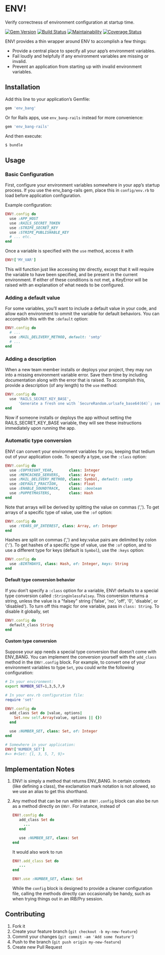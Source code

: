 # ENV!

Verify correctness of environment configuration at startup time.

[![Gem Version](https://img.shields.io/gem/v/env_bang?logo=rubygems)](https://rubygems.org/gems/env_bang)
[![Build Status](https://img.shields.io/circleci/build/github/jcamenisch/ENV_BANG/main)](https://dl.circleci.com/status-badge/redirect/gh/jcamenisch/ENV_BANG/tree/main)
[![Maintainability](https://img.shields.io/codeclimate/maintainability/jcamenisch/ENV_BANG?logo=codeclimate)](https://codeclimate.com/github/jcamenisch/ENV_BANG)
[![Coverage Status](https://img.shields.io/coverallsCoverage/github/jcamenisch/ENV_BANG?logo=coveralls)](https://coveralls.io/r/jcamenisch/ENV_BANG)

ENV! provides a thin wrapper around ENV to accomplish a few things:

- Provide a central place to specify all your app’s environment variables.
- Fail loudly and helpfully if any environment variables are missing or invalid.
- Prevent an application from starting up with invalid environment variables.

## Installation

Add this line to your application’s Gemfile:

```ruby
gem 'env_bang'
```

Or for Rails apps, use `env_bang-rails` instead for more convenience:

```ruby
gem 'env_bang-rails'
```

And then execute:

```sh
$ bundle
```

## Usage

### Basic Configuration

First, configure your environment variables somewhere in your app’s
startup process. If you use the env_bang-rails gem, place this in `config/env.rb`
to load before application configuration.

Example configuration:

```ruby
ENV!.config do
  use :APP_HOST
  use :RAILS_SECRET_TOKEN
  use :STRIPE_SECRET_KEY
  use :STRIPE_PUBLISHABLE_KEY
  # ... etc.
end
```

Once a variable is specified with the `use` method, access it with

```ruby
ENV!['MY_VAR']
```

This will function just like accessing `ENV` directly, except that it will require the variable
to have been specified, and be present in the current environment. If either of these conditions
is not met, a KeyError will be raised with an explanation of what needs to be configured.

### Adding a default value

For some variables, you’ll want to include a default value in your code, and allow each
environment to ommit the variable for default behaviors. You can accomplish this with the
`:default` option:

```ruby
ENV!.config do
  # ...
  use :MAIL_DELIVERY_METHOD, default: 'smtp'
  # ...
end
```

### Adding a description

When a new team member installs or deploys your project, they may run into a missing
environment variable error. Save them time by including documentation along with the error
that is raised. To accomplish this, provide a description (of any length) to the `use` method:

```ruby
ENV!.config do
  use 'RAILS_SECRET_KEY_BASE',
      'Generate a fresh one with `SecureRandom.urlsafe_base64(64)`; see http://guides.rubyonrails.org/security.html#session-storage'
end
```

Now if someone installs or deploys the app without setting the RAILS_SECRET_KEY_BASE variable,
they will see these instructions immediately upon running the app.

### Automatic type conversion

ENV! can convert your environment variables for you, keeping that tedium out of your application
code. To specify a type, use the `:class` option:

```ruby
ENV!.config do
  use :COPYRIGHT_YEAR,       class: Integer
  use :MEMCACHED_SERVERS,    class: Array
  use :MAIL_DELIVERY_METHOD, class: Symbol, default: :smtp
  use :DEFAULT_FRACTION,     class: Float
  use :ENABLE_SOUNDTRACK,    class: :boolean
  use :PUPPETMASTERS,        class: Hash
end
```

Note that arrays will be derived by splitting the value on commas (','). To get arrays
of a specific type of value, use the `:of` option:

```ruby
ENV!.config do
  use :YEARS_OF_INTEREST, class: Array, of: Integer
end
```

Hashes are split on commas (',') and key:value pairs are delimited by colon (':'). To get hashes of a specific type of value, use the `:of` option, and to use a different type for keys (default is `Symbol`), use the `:keys` option:

```ruby
ENV!.config do
  use :BIRTHDAYS, class: Hash, of: Integer, keys: String
end
```

#### Default type conversion behavior

If you don’t specify a `:class` option for a variable, ENV! defaults to a special
type conversion called `:StringUnlessFalsey`. This conversion returns a string, unless
the value is a "falsey" string ('false', 'no', 'off', '0', 'disable', or 'disabled').
To turn off this magic for one variable, pass in `class: String`. To disable it globally,
set

```ruby
ENV!.config do
  default_class String
end
```

#### Custom type conversion

Suppose your app needs a special type conversion that doesn’t come with ENV_BANG. You can
implement the conversion yourself with the `add_class` method in the `ENV!.config` block.
For example, to convert one of your environment variables to type `Set`, you could write
the following configuration:

```sh
# In your environment:
export NUMBER_SET=1,3,5,7,9
```

```ruby
# In your env.rb configuration file:
require 'set'

ENV!.config do
  add_class Set do |value, options|
    Set.new self.Array(value, options || {})
  end

  use :NUMBER_SET, class: Set, of: Integer
end
```

```ruby
# Somewhere in your application:
ENV!['NUMBER_SET']
#=> #<Set: {1, 3, 5, 7, 9}>
```

## Implementation Notes

1. ENV! is simply a method that returns ENV_BANG. In certain contexts
   (like defining a class), the exclamation mark notation is not allowed,
   so we use an alias to get this shorthand.

2. Any method that can be run within an `ENV!.config` block can also be run
   as a method directly on `ENV!`. For instance, instead of

   ```ruby
   ENV!.config do
      add_class Set do
        ...
      end

      use :NUMBER_SET, class: Set
   end
   ```

   It would also work to run

   ```ruby
   ENV!.add_class Set do
      ...
   end

   ENV!.use :NUMBER_SET, class: Set
   ```

   While the `config` block is designed to provide a cleaner configuration
   file, calling the methods directly can occasionally be handy, such as when
   trying things out in an IRB/Pry session.

## Contributing

1. Fork it
2. Create your feature branch (`git checkout -b my-new-feature`)
3. Commit your changes (`git commit -am 'Add some feature'`)
4. Push to the branch (`git push origin my-new-feature`)
5. Create new Pull Request
